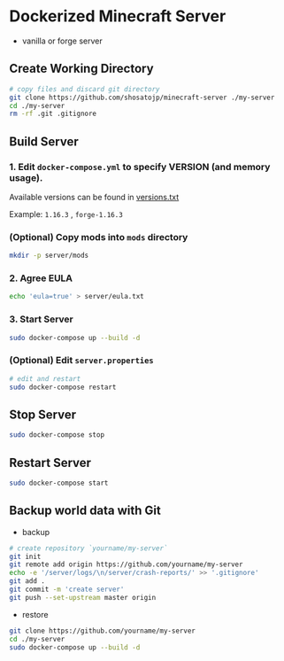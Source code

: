 # Dockerized Minecraft Server

* vanilla or forge server

## Create Working Directory

```sh
# copy files and discard git directory
git clone https://github.com/shosatojp/minecraft-server ./my-server
cd ./my-server
rm -rf .git .gitignore
```

## Build Server

### 1. Edit `docker-compose.yml` to specify **VERSION** (and memory usage).

Available versions can be found in [versions.txt](./versions.txt)

Example: `1.16.3` , `forge-1.16.3`

### (Optional) Copy mods into `mods` directory

```sh
mkdir -p server/mods
```

### 2. Agree EULA

```sh
echo 'eula=true' > server/eula.txt
```

### 3. Start Server

```sh
sudo docker-compose up --build -d
```

### (Optional) Edit `server.properties`

```sh
# edit and restart
sudo docker-compose restart
```

## Stop Server

```sh
sudo docker-compose stop
```

## Restart Server

```sh
sudo docker-compose start
```

## Backup world data with Git

* backup

```sh
# create repository `yourname/my-server`
git init
git remote add origin https://github.com/yourname/my-server
echo -e '/server/logs/\n/server/crash-reports/' >> '.gitignore'
git add .
git commit -m 'create server'
git push --set-upstream master origin
```

* restore

```sh
git clone https://github.com/yourname/my-server
cd ./my-server
sudo docker-compose up --build -d
```
